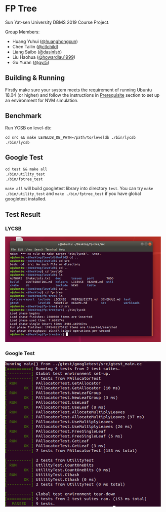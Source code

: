 # FP Tree

Sun Yat-sen University DBMS 2019 Course Project.

Group Members:

- Huang Yuhui ([@huanghongxun](https://github.com/huanghongxun))
- Chen Tailin ([@ctlchild](https://github.com/ctlchild))
- Liang Saibo ([@dasinlsb](https://github.com/dasinlsb))
- Liu Haohua ([@howardlau1999](https://github.com/howardlau1999))
- Gu Yuran ([@gyr5](https://github.com/gyr5))

## Building & Running

Firstly make sure your system meets the requirement of running Ubuntu 18.04 (or higher) and follow the instructions in [Prerequisite](PREREQUISITE.md) section to set up an environment for NVM simulation.

## Benchmark

Run YCSB on level-db:

```shell
cd src && make LEVELDB_DB_PATH=/path/to/leveldb ./bin/lycsb
./bin/lycsb
```

## Google Test

```shell
cd test && make all
./bin/utility_test
./bin/fptree_test
```

`make all` will build googletest library into directory `test`. You can try `make ./bin/utility_test` and `make ./bin/fptree_test` if you have global googletest installed.

## Test Result

### LYCSB

![LYCSB](./images/lycsb.png)

### Google Test

![gtest](./images/gtest.png)